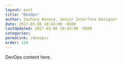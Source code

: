```yaml
---
layout: post
title: "DevOps"
author: Zachary Winnie, Senior Interface Designer
date: 2017-03-06 10:43:00 -0500
lastUpdated: 2017-03-06 10:43:00 -0500
categories: 
permalink: /devops/
order: 120
---
```

DevOps content here.